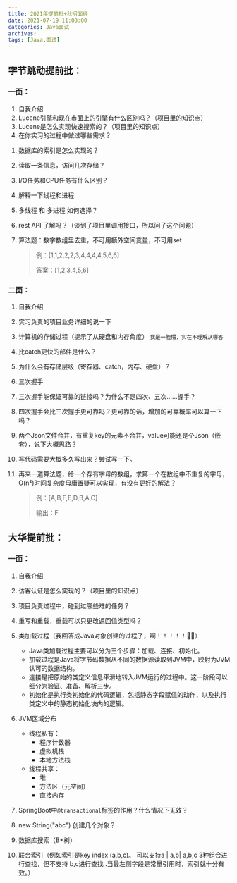 ```yaml
---
title: 2021年提前批+秋招面经
date: 2021-07-19 11:00:00
categories: Java面试
archives:
tags: [Java,面试]
---
```


## 字节跳动提前批：

### **一面：**

1. 自我介绍
2. Lucene引擎和现在市面上的引擎有什么区别吗？（项目里的知识点）
3. Lucene是怎么实现快速搜索的？（项目里的知识点）
4. 在你实习的过程中做过哪些需求？

<!--more-->

1. 数据库的索引是怎么实现的？

2. 读取一条信息，访问几次存储？

3. I/O任务和CPU任务有什么区别？

4. 解释一下线程和进程

5. 多线程 和 多进程 如何选择？

6. rest API 了解吗？（谈到了项目里调用接口，所以问了这个问题）

7. 算法题：数字数组里去重，不可用额外空间变量，不可用set

   > 例：[1,1,2,2,2,3,4,4,4,4,5,6,6]
   >
   > 答案：[1,2,3,4,5,6]

### **二面：**

1. 自我介绍

2. 实习负责的项目业务详细的说一下

3. 计算机的存储过程（提示了从硬盘和内存角度） `我是一脸懵，实在不理解从哪答`

4. 比catch更快的部件是什么？

5. 为什么会有存储层级（寄存器、catch，内存、硬盘）？

6. 三次握手

7. 三次握手能保证可靠的链接吗？为什么不是四次、五次……握手？

8. 四次握手会比三次握手更可靠吗？更可靠的话，增加的可靠概率可以算一下吗？

9. 两个Json文件合并，有重复key的元素不合并，value可能还是个Json（嵌套），说下大概思路？

10. 写代码需要大概多久写出来？尝试写一下。

11. 再来一道算法题，给一个存有字母的数组，求第一个在数组中不重复的字母，O(n²)时间复杂度毋庸置疑可以实现，有没有更好的解法？

    > 例：[A,B,F,E,D,B,A,C]
    >
    > 输出：F



## 大华提前批：

### 一面：

1. 自我介绍

2. 访客认证是怎么实现的？（项目里的知识点）

3. 项目负责过程中，碰到过哪些难的任务？

4. 重写和重载，重载可以只更改返回值类型吗？

5. 类加载过程（我回答成Java对象创建的过程了，啊！！！！！🤦‍♂️）

   - Java类加载过程主要可以分为三个步骤：加载、连接、初始化。
   - 加载过程是Java将字节码数据从不同的数据源读取到JVM中，映射为JVM认可的数据结构。
   - 连接是把原始的类定义信息平滑地转入JVM运行的过程中。这一阶段可以细分为验证、准备、解析三步。
   - 初始化是执行类初始化的代码逻辑，包括静态字段赋值的动作，以及执行类定义中的静态初始化块内的逻辑。 

6. JVM区域分布

   - 线程私有：
     - 程序计数器
     - 虚拟机栈
     - 本地方法栈
   - 线程共享：
     - 堆
     - 方法区（元空间）
     - 直接内存

7. SpringBoot中`@transactional`标签的作用？什么情况下无效？

8. new String("abc") 创建几个对象？

9. 数据库搜索（B+树）

10. 联合索引（例如索引是key index (a,b,c)。 可以支持a | a,b| a,b,c 3种组合进行查找，但不支持 b,c进行查找 .当最左侧字段是常量引用时，索引就十分有效。）

    

